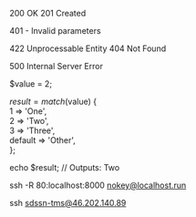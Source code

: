 
200 OK
201 Created

401 - Invalid parameters

422 Unprocessable Entity
404 Not Found

500 Internal Server Error


<!-- PHP Match -->
$value = 2;  

$result = match ($value) {  
    1 => 'One',  
    2 => 'Two',  
    3 => 'Three',  
    default => 'Other',  
};  

echo $result; // Outputs: Two


<!-- Forward port -->
ssh -R 80:localhost:8000 nokey@localhost.run


<!-- Access SSH -->
ssh sdssn-tms@46.202.140.89
